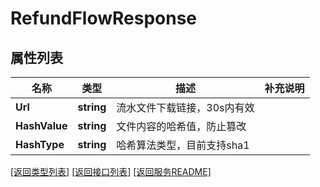 # RefundFlowResponse

## 属性列表

名称 | 类型 | 描述 | 补充说明
------------ | ------------- | ------------- | -------------
**Url** | **string** | 流水文件下载链接，30s内有效 | 
**HashValue** | **string** | 文件内容的哈希值，防止篡改 | 
**HashType** | **string** | 哈希算法类型，目前支持sha1 | 

[\[返回类型列表\]](README.md#类型列表)
[\[返回接口列表\]](README.md#接口列表)
[\[返回服务README\]](README.md)


